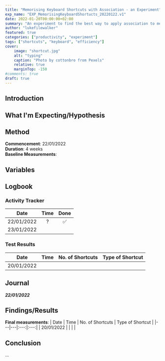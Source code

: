 ```yaml
---
title: "Memorising Keyboard Shortcuts with Association - an Experiment"
exp_name: "EXP_MemorisingKeyboardShortucts_20220122.v1"
date: 2022-01-20T00:00:00+02:00
summary: "An experiment to find the best way to apply association to memorising keyboard shortcuts and combinations."
author: "lukefilewalker"
featured: true
categories: ["productivity", "experiment"]
tags: ["shortcuts", "keyboard", "efficiency"]
cover:
    image: "shortcut.jpg"
    alt: "typing"
    caption: "Photo by cottonbro from Pexels"
    relative: true
    marginTop: -150
#comments: true
draft: true
---
```


## Introduction


## What I'm Expecting/Hypothesis


## Method

**Commencement**: 22/01/2022  
**Duration**: 4 weeks  
**Baseline Measurements**:

## Variables

## Logbook

### Activity Tracker

| Date | Time | Done |
|---|:---:|:---:|
| 22/01/2022 | ? | ✅ |
| 23/01/2022 |  |  |

### Test Results

| Date | Time | No. of Shortcuts | Type of Shortcut |
|---|---|:---:|:---:|
| 20/01/2022 |  |  | |

## Journal

*__22/01/2022__*  

## Findings/Results

**Final measurements**:
| Date | Time | No. of Shortcuts | Type of Shortcut |
|---|---|:---:|:---:|
| 20/01/2022 |  |  | |

## Conclusion

...

